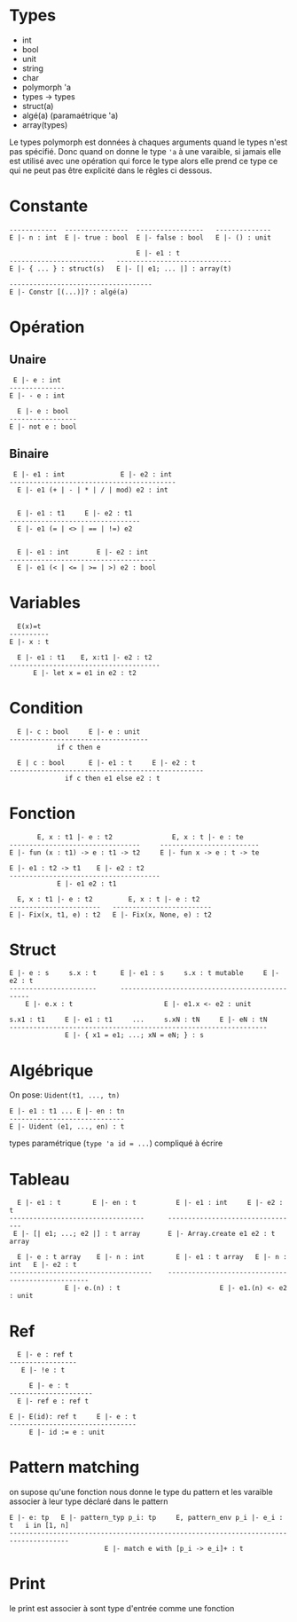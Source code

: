 # Types

- int
- bool
- unit
- string
- char
- polymorph 'a 
- types -> types 
- struct(a)
- algé(a) (paramaétrique 'a)
- array(types)


Le types polymorph est données à chaques arguments
quand le types n'est pas spécifié. Donc quand on donne 
le type `'a` à une varaible, si jamais elle est utilisé 
avec une opération qui force le type alors elle prend ce type 
ce qui ne peut pas être explicité dans 
le rêgles ci dessous.

# Constante

```
------------  ----------------  -----------------   --------------
E |- n : int  E |- true : bool  E |- false : bool   E |- () : unit

                                E |- e1 : t
------------------------   -----------------------------
E |- { ... } : struct(s)   E |- [| e1; ... |] : array(t)  

------------------------------------
E |- Constr [(...)]? : algé(a)

```

# Opération

## Unaire

```
 E |- e : int
--------------
E |- - e : int

  E |- e : bool
-----------------
E |- not e : bool
```

## Binaire

```
 E |- e1 : int              E |- e2 : int
------------------------------------------
  E |- e1 (+ | - | * | / | mod) e2 : int


  E |- e1 : t1     E |- e2 : t1
---------------------------------
  E |- e1 (= | <> | == | !=) e2


  E |- e1 : int       E |- e2 : int
-------------------------------------
  E |- e1 (< | <= | >= | >) e2 : bool
```

# Variables


``` 
  E(x)=t
----------
E |- x : t

  E |- e1 : t1    E, x:t1 |- e2 : t2
--------------------------------------
      E |- let x = e1 in e2 : t2

```

# Condition

```
  E |- c : bool     E |- e : unit
-----------------------------------
            if c then e

  E | c : bool      E |- e1 : t     E |- e2 : t
-------------------------------------------------
              if c then e1 else e2 : t
```

# Fonction

```
       E, x : t1 |- e : t2               E, x : t |- e : te
---------------------------------     -------------------------
E |- fun (x : t1) -> e : t1 -> t2     E |- fun x -> e : t -> te

E |- e1 : t2 -> t1    E |- e2 : t2
--------------------------------------
            E |- e1 e2 : t1

  E, x : t1 |- e : t2         E, x : t |- e : t2
-----------------------   -------------------------
E |- Fix(x, t1, e) : t2   E |- Fix(x, None, e) : t2

```

# Struct 

```
E |- e : s     s.x : t      E |- e1 : s     s.x : t mutable     E |- e2 : t 
----------------------      -----------------------------------------------
    E |- e.x : t                       E |- e1.x <- e2 : unit

s.x1 : t1     E |- e1 : t1     ...     s.xN : tN     E |- eN : tN
-----------------------------------------------------------------
              E |- { x1 = e1; ...; xN = eN; } : s
```

# Algébrique

On pose:
`Uident(t1, ..., tn)`

```
E |- e1 : t1 ... E |- en : tn
-----------------------------
E |- Uident (e1, ..., en) : t
```

types paramétrique (`type 'a id = ...`) compliqué à écrire

# Tableau

```
  E |- e1 : t        E |- en : t          E |- e1 : int     E |- e2 : t
----------------------------------      ---------------------------------
 E |- [| e1; ...; e2 |] : t array       E |- Array.create e1 e2 : t array

  E |- e : t array    E |- n : int        E |- e1 : t array   E |- n : int   E |- e2 : t
------------------------------------    --------------------------------------------------
              E |- e.(n) : t                         E |- e1.(n) <- e2 : unit
```

# Ref 

```
  E |- e : ref t
-----------------
   E |- !e : t

     E |- e : t
---------------------
  E |- ref e : ref t

E |- E(id): ref t     E |- e : t
--------------------------------
     E |- id := e : unit
```

# Pattern matching

on supose qu'une fonction nous donne le type du pattern
et les varaible associer à leur type déclaré dans le pattern

```
E |- e: tp   E |- pattern_typ p_i: tp     E, pattern_env p_i |- e_i : t   i in [1, n]
-------------------------------------------------------------------------------------
                        E |- match e with [p_i -> e_i]+ : t
```

# Print 

le print est associer à sont type d'entrée comme une fonction
